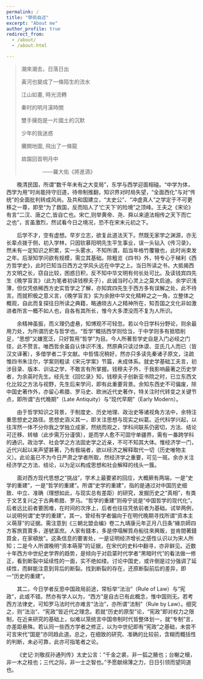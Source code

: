 ```yaml
---
permalink: /
title: "學術自述"
excerpt: "About me"
author_profile: true
redirect_from: 
  - /about/
  - /about.html

---
```


> 潮來潮去，日落日出
>
> 黃河也變成了一條陌生的流水
>
> 江山如畫, 時光流轉
>
> 秦时的明月漢時關
>
> 雙手擁抱是一片國土的沉默
>
> 少年的我迷惑
>
> 攤開地圖, 飛出了一條龍
>
> 故園回首明月中
>
> &emsp;&emsp;&emsp;&emsp;——羅大佑《將進酒》

&emsp;&emsp;晚清民国，所谓“数千年未有之大变局”，东学与西学迎面相碰。“中学为体，西学为用”时尚能持守旧道，待帝制推翻，知识界对时局失望，“全面西化”与对“传统”的全面批判转成风尚。及共和国建立，“太史公”、“冲虚真人”之学定于不可更移之一尊，即至“为了救国，反而陷人了‘亡天下’的险境”之顶峰。王夫之《宋论》有言“二汉、唐之亡,皆自亡也。宋亡,则举黄帝、尧、舜以来道法相传之天下而亡之也”，言虽激烈，然试看今日之境况，恐不在宋末元初之下。

&emsp;&emsp;后学不才，空有虚想。早岁立志，欲复此道法天下。然既无家学之渊源，亦无长辈点拨于侧，初入学林，只因钦慕阳明先生平生事业，误一头钻入《传习录》，然未有一定知识之积累，实一头雾水，不知所谓，蹈当年格竹覆辙也，此时尚束发之年。后渐知学问欲有规模，需立其基础。除粗览《四书》外，特专心于梯利《西方哲学史》，此时已知当日西方之学风头远在中学之上。当日所读之书，大抵揭西方文明之长，窃自比较，困惑日积，反不知中华文明有何长处可比。及读钱宾四先生《晚学盲言》（此为笔者初读钱穆夫子），此诚当时心灵上之莫大启迪。余学识浅薄，但仅凭依稀西方史实哲学之了解，亦知宾四先生于西方多有误解之处，此不待言。而就积极之意义言，《晚学盲言》实为余掀中华文化精粹之之一角，立整体之概观，自此而复探往日所读之典籍，略通晓古人之精神所在，知吾国之文化非如激进者所言一概不如人也，自各有其所长，惟今大多湮没而不复为人所识。

&emsp;&emsp;余精神虽振，而义理仍虚悬，知博观不可轻忽。若以今日学科分野论，则余最用力处，为所谓历史与哲学也。“哲学”概括西学则恰当，于中学则多有抵牾削足，“思想”又嫌宽泛，只好暂用“哲学”为目。今人所著哲学史自是入门必经之门径，此不赘言。唯西哲余虽自认体识不浅，然原典只读过休谟、亚氏几人而已（皆汉文译著），多借学者二手文献。中哲情况稍好，然亦只多读先秦诸子原文，注疏惟四书朱注尔，学案则粗读《宋元学案》节篇，未成体系。就史学基础工夫言，初涉目录、版本、训诂之学，不敢言有所掌握。钱穆夫子外，于我影响最著之历史学者，为余英时先生。经先生《回忆录》知，钱穆夫子创新亚书院之时，已立东西文化比较之方法与视野，先生后来学问，即有此重要背景。余知东西史不可偏废，除中国史著作外，亦留心希腊、罗马史、欧洲近代史著作，特关注时代转变之关键节点，即所谓“古代晚期”（Late Antiquity）与“现代早期”（Early Modern）。

&emsp;&emsp;由于哲学知识之背景，于制度史、历史地理、政治史等诸视角方法中，余特注重思想史之路径。思想史涵义其一，即关注思想与现实之纠葛。近代科学兴起，以往浑然一体不分你我之学独立成家，然统而观之，学科间联系仍密切，方法、结论可迁移、转植（此步需万分谨慎），是而学人愈不可固守单疆界，需有一番跨学科的通识。政治学、社会学之方法固史学之近亲，不可不知其大体。惟经济学一门，近代兴起以来声望甚著，乃有极端者，欲以经济之解释取代一切（历史唯物主义）。此论虽已不为今日严肃之学者所取，然经济学之重要，可见一斑。余亦关注经济学之方法、结论，以为足以构成思想和社会解释的线头一簇。

&emsp;&emsp;面对西方现代思想之“挑战”，学术上最要紧的回应，大概厥有两端，一是“史学的重建”，一是“哲学的重建”。所谓“史学的重建”，指的是通过对中国历史细致、中立、准确（理想如此，与现实总有差距）的研究，发掘历史之“真相”，有类于文艺复兴之于古典希腊、罗马。“哲学的重建”则毋宁说是“中国哲学的现代化”。后者远比前者要困难，在时间的次序上，后者也往往凭依前者为基础。试举两例，以说明何谓“史学的重建”。其一，曾经有学者偏向于在明代晚期寻找所谓“资本主义萌芽”的证据。需注意到《三朝北盟会编》卷二九靖康元年正月八日条“緣京師四方客旅買賣多，遂號富庶。人家有錢本，多是停塌解質舟船往來興販，豈肯間著錢買金，在家頓放”。这条信息的要害处，一是证明经济增长之感性认识以为宋人所知；二是今人所谓晚明“资本萌芽”的证据，在宋代的史料中翻寻，亦非鲜见。近数十年西方中世纪史学界的趋势，是倾向于对启蒙时代学者“黑暗时代”的看法做一修正，看到断裂中延续性的一面，实不绝如缕。讨论中国史，或许倒是过分强调了延续性，而鲜能注意到背后的断裂。找到断裂的存在，还原断裂前后的差异，即一“历史的重建”。

&emsp;&emsp;其二，今日学者反思中国政局前途，常标举“法治”（Rule of Law）与“宪政”，此或不错。然亦有学人以为，“西方”是自古已有此概念，惟中国则无。若考西方法律史，可知罗马法时代亦难言“法治”，亦所谓“法制”（Rule by Law）。细究之，则“法治”、“宪政”皆近代之理念。若就“历史的原型”论，“宪政”即对权力之限制，在近来研究的基础上，似难以笼统言中国帝制时代皆整体划一，就“专制”言，亦差距悬殊。若认同一些西方学者之修正，以为中世纪即有“宪政”之基础，未尝不可言宋代“国是”亦同趋此道。总之，在细致的研究、准确的比较前，含糊而概括性的判断，未必可靠，此亦可指笔者之论。

&emsp;&emsp;《史记·刘敬叔孙通列传》太史公言：“千金之裘，非一狐之腋也；台榭之榱，非一木之枝也；三代之际，非一士之智也。”予愿献绵薄之力，日日引领而望同道也。


